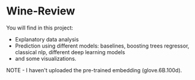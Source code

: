 # Wine-Review

You will find in this project:

- Explanatory data analysis
- Prediction using different models: baselines, boosting trees regressor, classical nlp, different deep learning models
- and some visualizations.


NOTE - I haven't uploaded the pre-trained embedding (glove.6B.100d).
